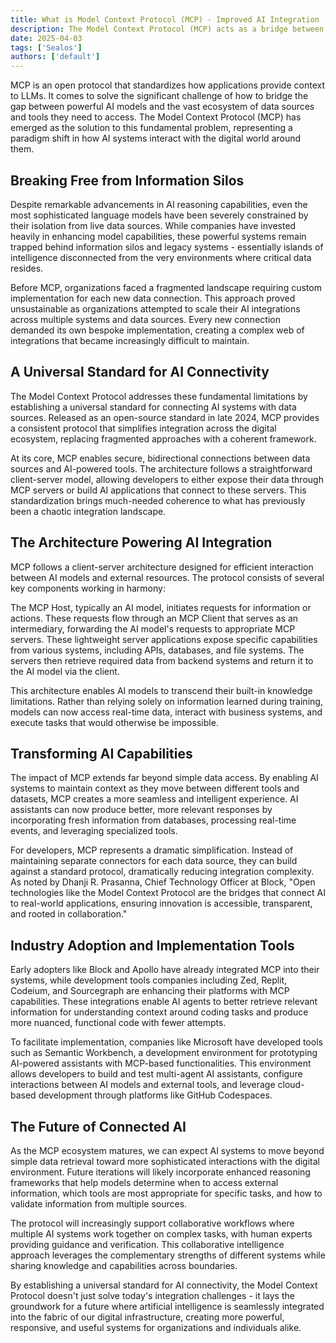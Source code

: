 ```yaml
---
title: What is Model Context Protocol (MCP) - Improved AI Integration
description: The Model Context Protocol (MCP) acts as a bridge between AI models and external services, creating a standardized communication framework that enhances tool integration, accessibility, and AI reasoning capabilities.
date: 2025-04-03
tags: ['Sealos']
authors: ['default']
---
```


MCP is an open protocol that standardizes how applications provide context to LLMs. It comes to solve the significant challenge of how to bridge the gap between powerful AI models and the vast ecosystem of data sources and tools they need to access. The Model Context Protocol (MCP) has emerged as the solution to this fundamental problem, representing a paradigm shift in how AI systems interact with the digital world around them.

## Breaking Free from Information Silos

Despite remarkable advancements in AI reasoning capabilities, even the most sophisticated language models have been severely constrained by their isolation from live data sources. While companies have invested heavily in enhancing model capabilities, these powerful systems remain trapped behind information silos and legacy systems - essentially islands of intelligence disconnected from the very environments where critical data resides.

Before MCP, organizations faced a fragmented landscape requiring custom implementation for each new data connection. This approach proved unsustainable as organizations attempted to scale their AI integrations across multiple systems and data sources. Every new connection demanded its own bespoke implementation, creating a complex web of integrations that became increasingly difficult to maintain.

## A Universal Standard for AI Connectivity

The Model Context Protocol addresses these fundamental limitations by establishing a universal standard for connecting AI systems with data sources. Released as an open-source standard in late 2024, MCP provides a consistent protocol that simplifies integration across the digital ecosystem, replacing fragmented approaches with a coherent framework.

At its core, MCP enables secure, bidirectional connections between data sources and AI-powered tools. The architecture follows a straightforward client-server model, allowing developers to either expose their data through MCP servers or build AI applications that connect to these servers. This standardization brings much-needed coherence to what has previously been a chaotic integration landscape.

## The Architecture Powering AI Integration

MCP follows a client-server architecture designed for efficient interaction between AI models and external resources. The protocol consists of several key components working in harmony:

The MCP Host, typically an AI model, initiates requests for information or actions. These requests flow through an MCP Client that serves as an intermediary, forwarding the AI model's requests to appropriate MCP servers. These lightweight server applications expose specific capabilities from various systems, including APIs, databases, and file systems. The servers then retrieve required data from backend systems and return it to the AI model via the client.

This architecture enables AI models to transcend their built-in knowledge limitations. Rather than relying solely on information learned during training, models can now access real-time data, interact with business systems, and execute tasks that would otherwise be impossible.

## Transforming AI Capabilities

The impact of MCP extends far beyond simple data access. By enabling AI systems to maintain context as they move between different tools and datasets, MCP creates a more seamless and intelligent experience. AI assistants can now produce better, more relevant responses by incorporating fresh information from databases, processing real-time events, and leveraging specialized tools.

For developers, MCP represents a dramatic simplification. Instead of maintaining separate connectors for each data source, they can build against a standard protocol, dramatically reducing integration complexity. As noted by Dhanji R. Prasanna, Chief Technology Officer at Block, "Open technologies like the Model Context Protocol are the bridges that connect AI to real-world applications, ensuring innovation is accessible, transparent, and rooted in collaboration."

## Industry Adoption and Implementation Tools

Early adopters like Block and Apollo have already integrated MCP into their systems, while development tools companies including Zed, Replit, Codeium, and Sourcegraph are enhancing their platforms with MCP capabilities. These integrations enable AI agents to better retrieve relevant information for understanding context around coding tasks and produce more nuanced, functional code with fewer attempts.

To facilitate implementation, companies like Microsoft have developed tools such as Semantic Workbench, a development environment for prototyping AI-powered assistants with MCP-based functionalities. This environment allows developers to build and test multi-agent AI assistants, configure interactions between AI models and external tools, and leverage cloud-based development through platforms like GitHub Codespaces.

## The Future of Connected AI

As the MCP ecosystem matures, we can expect AI systems to move beyond simple data retrieval toward more sophisticated interactions with the digital environment. Future iterations will likely incorporate enhanced reasoning frameworks that help models determine when to access external information, which tools are most appropriate for specific tasks, and how to validate information from multiple sources.

The protocol will increasingly support collaborative workflows where multiple AI systems work together on complex tasks, with human experts providing guidance and verification. This collaborative intelligence approach leverages the complementary strengths of different systems while sharing knowledge and capabilities across boundaries.

By establishing a universal standard for AI connectivity, the Model Context Protocol doesn't just solve today's integration challenges - it lays the groundwork for a future where artificial intelligence is seamlessly integrated into the fabric of our digital infrastructure, creating more powerful, responsive, and useful systems for organizations and individuals alike.
